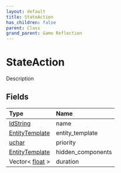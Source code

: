 ```yaml
---
layout: default
title: StateAction
has_children: false
parent: Class
grand_parent: Game Reflection
---
```

# StateAction
Description 

## Fields

| Type | Name |
|:----------|:--------------|
| [IdString](/riftbreaker-wiki/docs/game-reflection/components/id_string/) | name |
| [EntityTemplate](/riftbreaker-wiki/docs/game-reflection/classes/entity_template/) | entity_template |
| [uchar](/riftbreaker-wiki/docs/game-reflection/enums/uchar/) | priority |
| [EntityTemplate](/riftbreaker-wiki/docs/game-reflection/classes/entity_template/) | hidden_components |
| Vector< [float](/riftbreaker-wiki/docs/game-reflection/components/float/) > | duration |

